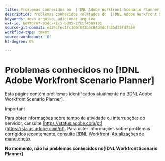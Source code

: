 ```yaml
---
title: Problemas conhecidos no  [!DNL Adobe Workfront Scenario Planner]
description: Problemas conhecidos relatados do  [!DNL Adobe Workfront Scenario Planner]
keywords: novo arquivo, adicionar arquivo
exl-id: b8978767-93dd-42c5-bd85-27b1f4509191
source-git-commit: e224cfec1fc166f042b6c84d4dcfd35d35fd7559
workflow-type: tm+mt
source-wordcount: '0'
ht-degree: 0%

---
```


# Problemas conhecidos no [!DNL Adobe Workfront Scenario Planner]

Esta página contém problemas identificados atualmente no [!DNL Adobe Workfront Scenario Planner].

>[!IMPORTANT]
>
>Para obter informações sobre tempo de atividade ou interrupções do servidor, consulte [https://status.adobe.com/pt](https://status.adobe.com/pt). Para obter informações sobre problemas corrigidos recentemente, consulte [[!DNL Workfront] Atualizações de manutenção](../maintenance/current-updates.md).

**No momento, não há problemas conhecidos no[!DNL Workfront Scenario Planner]**
<!--


-->

